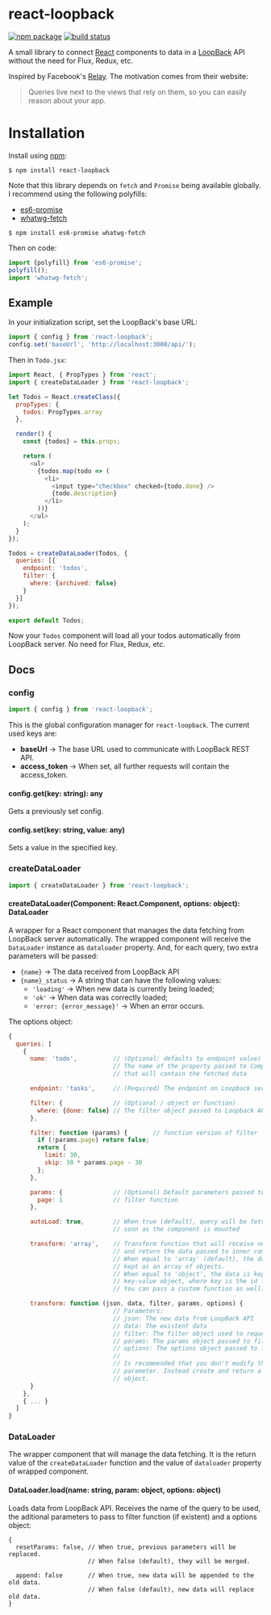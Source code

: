 # react-loopback

[![npm package](https://img.shields.io/npm/v/react-loopback.svg?style=flat-square)](https://www.npmjs.org/package/react-loopback)
[![build status](https://img.shields.io/travis/DiogoDoreto/react-loopback/master.svg?style=flat-square)](https://travis-ci.org/DiogoDoreto/react-loopback)

A small library to connect [React](https://facebook.github.io/react/)
components to data in a [LoopBack](http://loopback.io) API without the need for
Flux, Redux, etc.

Inspired by Facebook's [Relay](https://facebook.github.io/relay/). The
motivation comes from their website:

> Queries live next to the views that rely on them, so you can easily reason
> about your app.

# Installation

Install using [npm](https://www.npmjs.com/):

```
$ npm install react-loopback
```

Note that this library depends on `fetch` and `Promise` being available globally.
I recommend using the following polyfills:

- [es6-promise](https://www.npmjs.com/package/es6-promise)
- [whatwg-fetch](https://www.npmjs.com/package/whatwg-fetch)

```
$ npm install es6-promise whatwg-fetch
```

Then on code:

```javascript
import {polyfill} from 'es6-promise';
polyfill();
import 'whatwg-fetch';
```

## Example

In your initialization script, set the LoopBack's base URL:

```javascript
import { config } from 'react-loopback';
config.set('baseUrl', 'http://localhost:3000/api/');
```

Then in `Todo.jsx`:

```javascript
import React, { PropTypes } from 'react';
import { createDataLoader } from 'react-loopback';

let Todos = React.createClass({
  propTypes: {
    todos: PropTypes.array
  },

  render() {
    const {todos} = this.props;

    return (
      <ul>
        {todos.map(todo => (
          <li>
            <input type="checkbox" checked={todo.done} />
            {todo.description}
          </li>
        ))}
      </ul>
    );
  }
});

Todos = createDataLoader(Todos, {
  queries: [{
    endpoint: 'todos',
    filter: {
      where: {archived: false}
    }
  }]
});

export default Todos;
```

Now your `Todos` component will load all your todos automatically from LoopBack
server. No need for Flux, Redux, etc.

## Docs

### config

```javascript
import { config } from 'react-loopback';
```

This is the global configuration manager for `react-loopback`. The current used
keys are:

- **baseUrl** → The base URL used to communicate with LoopBack REST API.
- **access_token** → When set, all further requests will contain the access_token.

#### config.get(key: string): any

Gets a previously set config.

#### config.set(key: string, value: any)

Sets a value in the specified key.

### createDataLoader

```javascript
import { createDataLoader } from 'react-loopback';
```

#### createDataLoader(Component: React.Component, options: object): DataLoader

A wrapper for a React component that manages the data fetching from LoopBack
server automatically. The wrapped component will receive the `DataLoader`
instance as `dataloader` property. And, for each query, two extra parameters
will be passed:

- `{name}` → The data received from LoopBack API
- `{name}_status` → A string that can have the following values:
  - `'loading'` → When new data is currently being loaded;
  - `'ok'` → When data was correctly loaded;
  - `'error: {error_message}'` → When an error occurs.

The options object:

```javascript
{
  queries: [
    {
      name: 'todo',          // (Optional: defaults to endpoint value)
                             // The name of the property passed to Component
                             // that will contain the fetched data

      endpoint: 'tasks',     // (Required) The endpoint on Loopback server

      filter: {              // (Optional / object or function)
        where: {done: false} // The filter object passed to Loopback API
      },

      filter: function (params) {       // function version of filter
        if (!params.page) return false;
        return {
          limit: 30,
          skip: 30 * params.page - 30
        };
      },

      params: {              // (Optional) Default parameters passed to
        page: 1              // filter function
      },

      autoLoad: true,        // When true (default), query will be fetched as
                             // soon as the component is mounted

      transform: 'array',    // Transform function that will receive new data
                             // and return the data passed to inner component.
                             // When equal to 'array' (default), the data is
                             // kept as an array of objects.
                             // When equal to 'object', the data is kept as a
                             // key-value object, where key is the id field.
                             // You can pass a custom function as well.

      transform: function (json, data, filter, params, options) {
                             // Parameters:
                             // json: The new data from LoopBack API
                             // data: The existent data
                             // filter: The filter object used to request data
                             // params: The params object passed to filter function
                             // options: The options object passed to load method
                             //
                             // Is recommended that you don't modify the data
                             // parameter. Instead create and return a new
                             // object.
      }
    },
    { ... }
  ]
}
```

### DataLoader

The wrapper component that will manage the data fetching. It is the return value
of the `createDataLoader` function and the value of `dataloader` property of
wrapped component.

#### DataLoader.load(name: string, param: object, options: object)

Loads data from LoopBack API. Receives the name of the query to be used, the
aditional parameters to pass to filter function (if existent) and a options
object:

```
{
  resetParams: false, // When true, previous parameters will be replaced.
                      // When false (default), they will be merged.

  append: false       // When true, new data will be appended to the old data.
                      // When false (default), new data will replace old data.
}
```
